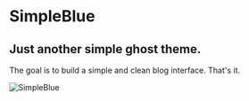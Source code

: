 # SimpleBlue
## Just another simple ghost theme.

The goal is to build a simple and clean blog interface. That's it.

 ![SimpleBlue](http://i.imgur.com/g4FFnf9.png)
